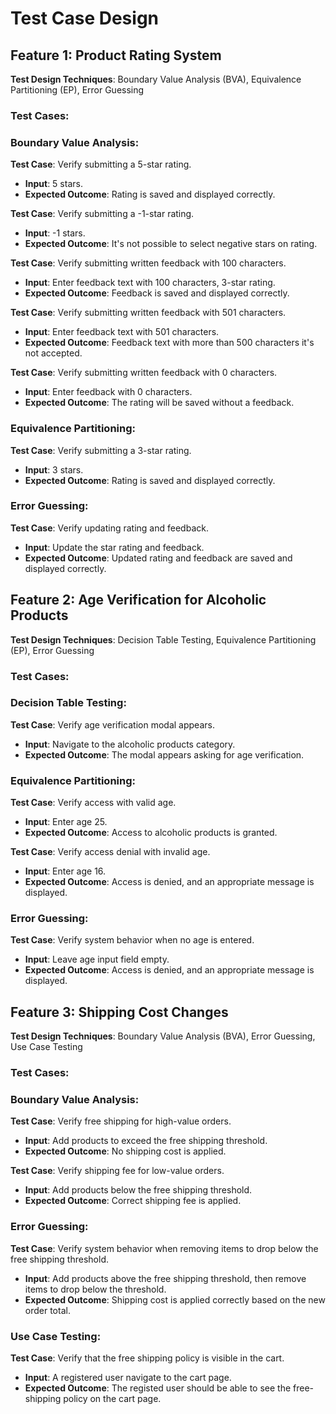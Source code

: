 # Test Case Design

## Feature 1: Product Rating System

**Test Design Techniques**: Boundary Value Analysis (BVA), Equivalence Partitioning (EP), Error Guessing

### Test Cases:

### Boundary Value Analysis:

**Test Case**: Verify submitting a 5-star rating.
- **Input**: 5 stars.
- **Expected Outcome**: Rating is saved and displayed correctly.

**Test Case**: Verify submitting a -1-star rating.
- **Input**: -1 stars.
- **Expected Outcome**: It's not possible to select negative stars on rating.

**Test Case**: Verify submitting written feedback with 100 characters.
- **Input**: Enter feedback text with 100 characters, 3-star rating.
- **Expected Outcome**: Feedback is saved and displayed correctly.

**Test Case**: Verify submitting written feedback with 501 characters.
- **Input**: Enter feedback text with 501 characters.
- **Expected Outcome**: Feedback text with more than 500 characters it's not accepted.

**Test Case**: Verify submitting written feedback with 0 characters.
- **Input**: Enter feedback with 0 characters.
- **Expected Outcome**: The rating will be saved without a feedback.

### Equivalence Partitioning:

**Test Case**: Verify submitting a 3-star rating.
- **Input**: 3 stars.
- **Expected Outcome**: Rating is saved and displayed correctly.

### Error Guessing:

**Test Case**: Verify updating rating and feedback.
- **Input**: Update the star rating and feedback.
- **Expected Outcome**: Updated rating and feedback are saved and displayed correctly.

## Feature 2: Age Verification for Alcoholic Products

**Test Design Techniques**: Decision Table Testing, Equivalence Partitioning (EP), Error Guessing

### Test Cases:

### Decision Table Testing:

**Test Case**: Verify age verification modal appears.
- **Input**: Navigate to the alcoholic products category.
- **Expected Outcome**: The modal appears asking for age verification.

### Equivalence Partitioning:

**Test Case**: Verify access with valid age.
- **Input**: Enter age 25.
- **Expected Outcome**: Access to alcoholic products is granted.

**Test Case**: Verify access denial with invalid age.
- **Input**: Enter age 16.
- **Expected Outcome**: Access is denied, and an appropriate message is displayed.

### Error Guessing:

**Test Case**: Verify system behavior when no age is entered.
- **Input**: Leave age input field empty.
- **Expected Outcome**: Access is denied, and an appropriate message is displayed.

## Feature 3: Shipping Cost Changes

**Test Design Techniques**: Boundary Value Analysis (BVA), Error Guessing, Use Case Testing

### Test Cases:

### Boundary Value Analysis:

**Test Case**: Verify free shipping for high-value orders.
- **Input**: Add products to exceed the free shipping threshold.
- **Expected Outcome**: No shipping cost is applied.

**Test Case**: Verify shipping fee for low-value orders.
- **Input**: Add products below the free shipping threshold.
- **Expected Outcome**: Correct shipping fee is applied.

### Error Guessing:

**Test Case**: Verify system behavior when removing items to drop below the free shipping threshold.
- **Input**: Add products above the free shipping threshold, then remove items to drop below the threshold.
- **Expected Outcome**: Shipping cost is applied correctly based on the new order total.

### Use Case Testing:

**Test Case**: Verify that the free shipping policy is visible in the cart.
- **Input**: A registered user navigate to the cart page.
- **Expected Outcome**: The registed user should be able to see the free-shipping policy on the cart page.
